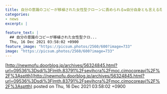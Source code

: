 ```yaml
---
title: 自分の意識のコピーが移植された女性型クローンに責められるw自分自身とも言える存在と中出しセッ○スｗｗｗ
categories:
- news
excerpt: |
  
feature_text: |
  ## 自分の意識のコピーが移植された女性型クロ...
  Thu, 16 Dec 2021 03:58:02 +0900
feature_image: "https://picsum.photos/2560/600?image=733"
image: "https://picsum.photos/2560/600?image=733"
---
```


[http://newmofu.doorblog.jp/archives/56324845.html?url=09536%3Dsdi%3Flmth.83791%2Fsevihcra%2Fmoc.cimocoreayi%2F%2F%3Asptth](http://newmofu.doorblog.jp/archives/56324845.html?url=09536%3Dsdi%3Flmth.83791%2Fsevihcra%2Fmoc.cimocoreayi%2F%2F%3Asptth)
posted on Thu, 16 Dec 2021 03:58:02 +0900

<!--more-->


